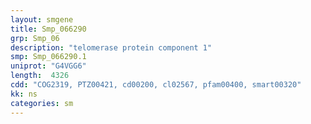```yaml
---
layout: smgene
title: Smp_066290
grp: Smp_06
description: "telomerase protein component 1"
smp: Smp_066290.1
uniprot: "G4VGG6"
length:  4326
cdd: "COG2319, PTZ00421, cd00200, cl02567, pfam00400, smart00320"
kk: ns
categories: sm
---
```

